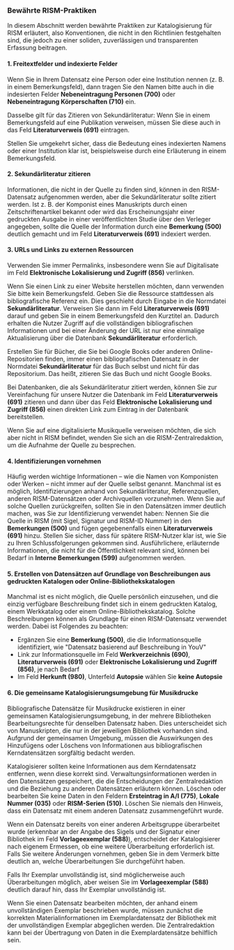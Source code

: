 ### Bewährte RISM-Praktiken

In diesem Abschnitt werden bewährte Praktiken zur Katalogisierung für RISM erläutert, also Konventionen, die nicht in den Richtlinien festgehalten sind, die jedoch zu einer soliden, zuverlässigen und transparenten Erfassung beitragen.

#### 1. Freitextfelder und indexierte Felder

Wenn Sie in Ihrem Datensatz eine Person oder eine Institution nennen (z. B. in einem Bemerkungsfeld), dann tragen Sie den Namen bitte auch in die indesierten Felder **Nebeneintragung Personen (700)** oder **Nebeneintragung Körperschaften (710)** ein.

Dasselbe gilt für das Zitieren von Sekundärliteratur: Wenn Sie in einem Bemerkungsfeld auf eine Publikation verweisen, müssen Sie diese auch in das Feld **Literaturverweis (691)** eintragen.

Stellen Sie umgekehrt sicher, dass die Bedeutung eines indexierten Namens oder einer Institution klar ist, beispielsweise durch eine Erläuterung in einem Bemerkungsfeld.

#### 2. Sekundärliteratur zitieren

Informationen, die nicht in der Quelle zu finden sind, können in den RISM-Datensatz aufgenommen werden, aber die Sekundärliteratur sollte zitiert werden. Ist z. B. der Komponist eines Manuskripts durch einen Zeitschriftenartikel bekannt oder wird das Erscheinungsjahr einer gedruckten Ausgabe in einer veröffentlichten Studie über den Verleger angegeben, sollte die Quelle der Information durch eine **Bemerkung (500)** deutlich gemacht und im Feld **Literaturverweis (691)** indexiert werden.

#### 3. URLs und Links zu externen Ressourcen

Verwenden Sie immer Permalinks, insbesondere wenn Sie auf Digitalisate im Feld **Elektronische Lokalisierung und Zugriff (856)** verlinken.

Wenn Sie einen Link zu einer Website herstellen möchten, dann verwenden Sie bitte kein Bemerkungsfeld. Geben Sie die Ressource stattdessen als bibliografische Referenz ein. Dies geschieht durch Eingabe in die Normdatei **Sekundärliteratur**. Verweisen Sie dann im Feld **Literaturverweis (691)** darauf und geben Sie in einem Bemerkungsfeld den Kurztitel an. Dadurch erhalten die Nutzer Zugriff auf die vollständigen bibliografischen Informationen und bei einer Änderung der URL ist nur eine einmalige Aktualisierung über die Datenbank **Sekundärliteratur** erforderlich.

Erstellen Sie für Bücher, die Sie bei Google Books oder anderen Online-Repositorien finden, immer einen bibliografischen Datensatz in der Normdatei **Sekundärliteratur** für das Buch selbst und nicht für das Repositorium. Das heißt, zitieren Sie das Buch und nicht Google Books.

Bei Datenbanken, die als Sekundärliteratur zitiert werden, können Sie zur Vereinfachung für unsere Nutzer die Datenbank im Feld **Literaturverweis (691)** zitieren und dann über das Feld **Elektronische Lokalisierung und Zugriff (856)** einen direkten Link zum Eintrag in der Datenbank bereitstellen.

Wenn Sie auf eine digitalisierte Musikquelle verweisen möchten, die sich aber nicht in RISM befindet, wenden Sie sich an die RISM-Zentralredaktion, um die Aufnahme der Quelle zu besprechen.

#### 4. Identifizierungen vornehmen

Häufig werden wichtige Informationen – wie die Namen von Komponisten oder Werken – nicht immer auf der Quelle selbst genannt. Manchmal ist es möglich, Identifizierungen anhand von Sekundärliteratur, Referenzquellen, anderen RISM-Datensätzen oder Archivquellen vorzunehmen. Wenn Sie auf solche Quellen zurückgreifen, sollten Sie in den Datensätzen immer deutlich machen, was Sie zur Identifizierung verwendet haben: Nennen Sie die Quelle in RISM (mit Sigel, Signatur und RISM-ID Nummer) in den **Bemerkungen (500)** und fügen gegebenenfalls einen **Literaturverweis (691)** hinzu. Stellen Sie sicher, dass für spätere RISM-Nutzer klar ist, wie Sie zu Ihren Schlussfolgerungen gekommen sind. Ausführlichere, erläuternde Informationen, die nicht für die Öffentlichkeit relevant sind, können bei Bedarf in **Interne Bemerkungen (599)** aufgenommen werden.

#### 5. Erstellen von Datensätzen auf Grundlage von Beschreibungen aus gedruckten Katalogen oder Online-Bibliothekskatalogen

Manchmal ist es nicht möglich, die Quelle persönlich einzusehen, und die einzig verfügbare Beschreibung findet sich in einem gedruckten Katalog, einem Werkkatalog oder einem Online-Bibliothekskatalog. Solche Beschreibungen können als Grundlage für einen RISM-Datensatz verwendet werden. Dabei ist Folgendes zu beachten:

- Ergänzen Sie eine **Bemerkung (500)**, die die Informationsquelle identifiziert, wie "Datensatz basierend auf Beschreibung in YouV"
- Link zur Informationsquelle im Feld **Werkverzeichnis (690)**, **Literaturverweis (691)** oder **Elektronische Lokalisierung und Zugriff (856)**, je nach Bedarf
- Im Feld **Herkunft (980)**, Unterfeld **Autopsie** wählen Sie **keine Autopsie**

#### 6. Die gemeinsame Katalogisierungsumgebung für Musikdrucke

Bibliografische Datensätze für Musikdrucke existieren in einer gemeinsamen Katalogisierungsumgebung, in der mehrere Bibliotheken Bearbeitungsrechte für denselben Datensatz haben. Dies unterscheidet sich von Manuskripten, die nur in der jeweiligen Bibliothek vorhanden sind. Aufgrund der gemeinsamen Umgebung, müssen die Auswirkungen des Hinzufügens oder Löschens von Informationen aus bibliografischen Kerndatensätzen sorgfältig bedacht werden.

Katalogisierer sollten keine Informationen aus dem Kerndatensatz entfernen, wenn diese korrekt sind. Verwaltungsinformationen werden in den Datensätzen gespeichert, die die Entscheidungen der Zentralredaktion und die Beziehung zu anderen Datensätzen erläutern können. Löschen oder bearbeiten Sie keine Daten in den Feldern **Ersteintrag in A/I (775)**, **Lokale Nummer (035)** oder **RISM-Serien (510)**. Löschen Sie niemals den Hinweis, dass ein Datensatz mit einem anderen Datensatz zusammengeführt wurde.

Wenn ein Datensatz bereits von einer anderen Arbeitsgruppe überarbeitet wurde (erkennbar an der Angabe des Sigels und der Signatur einer Bibliothek im Feld **Vorlageexemplar (588)**), entscheidet der Katalogisierer nach eigenem Ermessen, ob eine weitere Überarbeitung erforderlich ist. Falls Sie weitere Änderungen vornehmen, geben Sie in dem Vermerk bitte deutlich an, welche Überarbeitungen Sie durchgeführt haben.

Falls Ihr Exemplar unvollständig ist, sind möglicherweise auch Überarbeitungen möglich, aber weisen Sie im **Vorlageexemplar (588)** deutlich darauf hin, dass Ihr Exemplar unvollständig ist.

Wenn Sie einen Datensatz bearbeiten möchten, der anhand einem unvollständigen Exemplar beschrieben wurde, müssen zunächst die korrekten Materialinformationen im Exemplardatensatz der Bibliothek mit der unvollständigen Exemplar abgeglichen werden. Die Zentralredaktion kann bei der Übertragung von Daten in die Exemplardatensätze behilflich sein.
